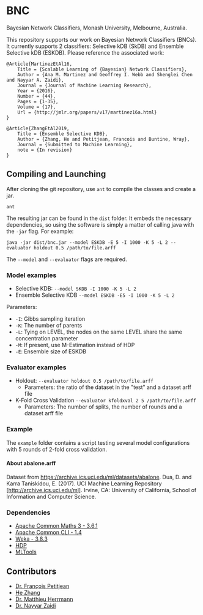 # BNC
Bayesian Network Classifiers, Monash University, Melbourne, Australia.

This repository supports our work on Bayesian Network Classifiers (BNCs).
It currently supports 2 classifiers: Selective kDB (SkDB) and Ensemble Selective kDB (ESKDB).
Please reference the associated work: 

```
@Article{MartinezEtAl16,
    Title = {Scalable Learning of {Bayesian} Network Classifiers},
    Author = {Ana M. Martinez and Geoffrey I. Webb and Shenglei Chen and Nayyar A. Zaidi},
    Journal = {Journal of Machine Learning Research},
    Year = {2016},
    Number = {44},
    Pages = {1-35},
    Volume = {17},
    Url = {http://jmlr.org/papers/v17/martinez16a.html}
}
```

```
@Article{ZhangEtAl2019,
    Title = {Ensemble Selective KDB},
    Author = {Zhang, He and Petitjean, Francois and Buntine, Wray},
    Journal = {Submitted to Machine Learning},
    note = {In revision}
}
```


## Compiling and Launching
After cloning the git repository, use `ant` to compile the classes and create a jar.
```
ant
```
The resulting jar can be found in the `dist` folder.
It embeds the necessary dependencies, so using the software is simply a matter of calling java with the `-jar` flag.
For example:
```
java -jar dist/bnc.jar --model ESKDB -E 5 -I 1000 -K 5 -L 2 --evaluator holdout 0.5 /path/to/file.arff
```

The `--model` and `--evaluator` flags are required.

### Model examples
* Selective KDB: `--model SKDB -I 1000 -K 5 -L 2`
* Ensemble Selective KDB `--model ESKDB -E5 -I 1000 -K 5 -L 2`

Parameters:
* `-I`: Gibbs sampling iteration
* `-K`: The number of parents
* `-L`: Tying on LEVEL, the nodes on the same LEVEL share the same concentration parameter
* `-M`: If present, use M-Estimation instead of HDP
* `-E`: Ensemble size of ESKDB

### Evaluator examples
* Holdout: `--evaluator holdout 0.5 /path/to/file.arff`
  * Parameters: the ratio of the dataset in the "test" and a dataset arff file
* K-Fold Cross Validation `--evaluator kfoldxval 2 5 /path/to/file.arff`
  * Parameters: The number of splits, the number of rounds and a dataset arff file

### Example
The `example` folder contains a script testing several model configurations with 5 rounds of 2-fold cross validation.

#### About abalone.arff
Dataset from https://archive.ics.uci.edu/ml/datasets/abalone.
Dua, D. and Karra Taniskidou, E. (2017). UCI Machine Learning Repository [http://archive.ics.uci.edu/ml].
Irvine, CA: University of California, School of Information and Computer Science.


### Dependencies
* [Apache Common Maths 3 - 3.6.1](https://commons.apache.org/proper/commons-math/)
* [Apache Common CLI - 1.4](https://commons.apache.org/proper/commons-cli/)
* [Weka - 3.8.3](https://www.cs.waikato.ac.nz/ml/weka/index.html)
* [HDP](https://github.com/HerrmannM/HDP)
* [MLTools](https://github.com/HerrmannM/MLTools)

## Contributors
* [Dr. François Petitjean](https://github.com/fpetitjean)
* [He Zhang](https://github.com/icesky0125)
* [Dr. Matthieu Herrmann](https://github.com/HerrmannM)
* [Dr. Nayyar Zaidi](https://github.com/nayyarzaidi)
